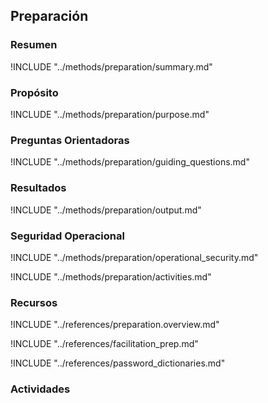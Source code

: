 ## Preparación

### Resumen
!INCLUDE "../methods/preparation/summary.md"

### Propósito
!INCLUDE "../methods/preparation/purpose.md"

### Preguntas Orientadoras
!INCLUDE "../methods/preparation/guiding_questions.md"

### Resultados
!INCLUDE "../methods/preparation/output.md"

### Seguridad Operacional
!INCLUDE "../methods/preparation/operational_security.md"


!INCLUDE "../methods/preparation/activities.md"

### Recursos
<div class="greybox">
!INCLUDE "../references/preparation.overview.md"

!INCLUDE "../references/facilitation_prep.md"

!INCLUDE "../references/password_dictionaries.md"
</div>

### Actividades
